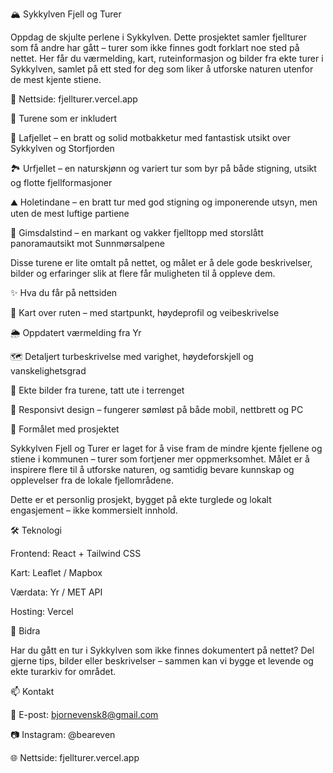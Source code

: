 🏔️ Sykkylven Fjell og Turer

Oppdag de skjulte perlene i Sykkylven.
Dette prosjektet samler fjellturer som få andre har gått – turer som ikke finnes godt forklart noe sted på nettet.
Her får du værmelding, kart, ruteinformasjon og bilder fra ekte turer i Sykkylven, samlet på ett sted for deg som liker å utforske naturen utenfor de mest kjente stiene.

🔗 Nettside: fjellturer.vercel.app

🌄 Turene som er inkludert

🗻 Lafjellet – en bratt og solid motbakketur med fantastisk utsikt over Sykkylven og Storfjorden

🏞️ Urfjellet – en naturskjønn og variert tur som byr på både stigning, utsikt og flotte fjellformasjoner

⛰️ Holetindane – en bratt tur med god stigning og imponerende utsyn, men uten de mest luftige partiene

🧭 Gimsdalstind – en markant og vakker fjelltopp med storslått panoramautsikt mot Sunnmørsalpene

Disse turene er lite omtalt på nettet, og målet er å dele gode beskrivelser, bilder og erfaringer slik at flere får muligheten til å oppleve dem.

✨ Hva du får på nettsiden

📍 Kart over ruten – med startpunkt, høydeprofil og veibeskrivelse

🌦️ Oppdatert værmelding fra Yr

🗺️ Detaljert turbeskrivelse med varighet, høydeforskjell og vanskelighetsgrad

📸 Ekte bilder fra turene, tatt ute i terrenget

📱 Responsivt design – fungerer sømløst på både mobil, nettbrett og PC

🎯 Formålet med prosjektet

Sykkylven Fjell og Turer er laget for å vise fram de mindre kjente fjellene og stiene i kommunen – turer som fortjener mer oppmerksomhet.
Målet er å inspirere flere til å utforske naturen, og samtidig bevare kunnskap og opplevelser fra de lokale fjellområdene.

Dette er et personlig prosjekt, bygget på ekte turglede og lokalt engasjement – ikke kommersielt innhold.

🛠️ Teknologi

Frontend: React + Tailwind CSS

Kart: Leaflet / Mapbox

Værdata: Yr / MET API

Hosting: Vercel

💚 Bidra

Har du gått en tur i Sykkylven som ikke finnes dokumentert på nettet?
Del gjerne tips, bilder eller beskrivelser – sammen kan vi bygge et levende og ekte turarkiv for området.

📫 Kontakt

📧 E-post: bjornevensk8@gmail.com

📷 Instagram: @beareven

🌐 Nettside: fjellturer.vercel.app
